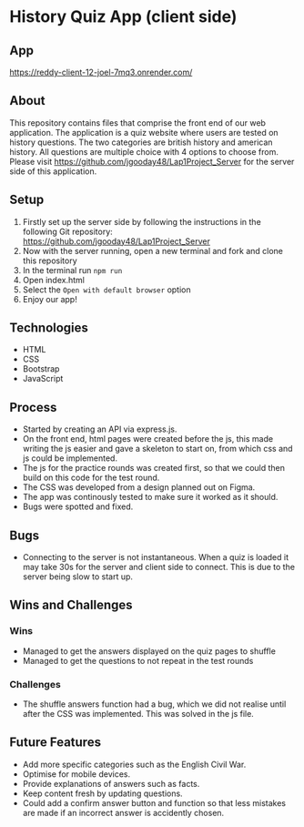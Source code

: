 # History Quiz App (client side)

## App
https://reddy-client-12-joel-7mq3.onrender.com/


## About
This repository contains files that comprise the front end of our web application. The application is a quiz website where users are tested on history questions. The two categories are british history and american history. All questions are multiple choice with 4 options to choose from. Please visit https://github.com/jgooday48/Lap1Project_Server for the server side of this application.

## Setup 
1. Firstly set up the server side by following the instructions in the following Git repository: https://github.com/jgooday48/Lap1Project_Server
2. Now with the server running, open a new terminal and fork and clone this repository
3. In the terminal run ```npm run```
4. Open index.html
5. Select the ```Open with default browser``` option 
6. Enjoy our app!

## Technologies
- HTML
- CSS
- Bootstrap
- JavaScript

## Process
- Started by creating an API via express.js.
- On the front end, html pages were created before the js, this made writing the js easier and gave a skeleton to start on, from which css and js could be implemented.
- The js for the practice rounds was created first, so that we could then build on this code for the test round.
- The CSS was developed from a design planned out on Figma. 
- The app was continously tested to make sure it worked as it should.
- Bugs were spotted and fixed.

## Bugs
- Connecting to the server is not instantaneous. When a quiz is loaded it may take 30s for the server and client side to connect. This is due to the server being slow to start up.

## Wins and Challenges
### Wins 
- Managed to get the answers displayed on the quiz pages to shuffle 
- Managed to get the questions to not repeat in the test rounds

### Challenges
- The shuffle answers function had a bug, which we did not realise until after the CSS was implemented. This was solved in the js file.

## Future Features
- Add more specific categories such as the English Civil War.
- Optimise for mobile devices.
- Provide explanations of answers such as facts.
- Keep content fresh by updating questions.
- Could add a confirm answer button and function so that less mistakes are made if an incorrect answer is accidently chosen.


